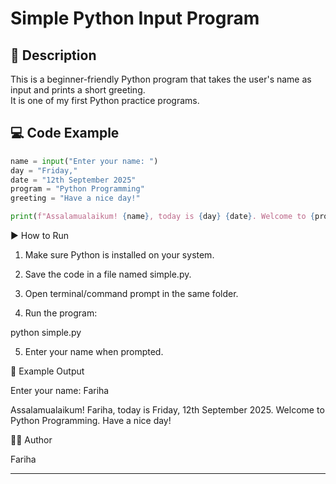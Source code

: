 # Simple Python Input Program

## 📖 Description
This is a beginner-friendly Python program that takes the user's name as input and prints a short greeting.  
It is one of my first Python practice programs.

## 💻 Code Example
```python
name = input("Enter your name: ")
day = "Friday,"
date = "12th September 2025"
program = "Python Programming"
greeting = "Have a nice day!"

print(f"Assalamualaikum! {name}, today is {day} {date}. Welcome to {program}. {greeting}")
```

▶️ How to Run

1. Make sure Python is installed on your system.


2. Save the code in a file named simple.py.


3. Open terminal/command prompt in the same folder.


4. Run the program:

python simple.py


5. Enter your name when prompted.



📌 Example Output

Enter your name: Fariha

Assalamualaikum! Fariha, today is Friday, 12th September 2025. Welcome to Python Programming. Have a nice day!

👩‍💻 Author

Fariha


---
